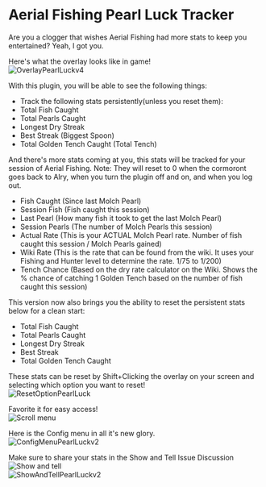 # Aerial Fishing Pearl Luck Tracker

Are you a clogger that wishes Aerial Fishing had more stats to keep you entertained? Yeah, I got you.

Here's what the overlay looks like in game! <br>
![OverlayPearlLuckv4](https://github.com/user-attachments/assets/a528223b-f43f-4d02-96db-532905e24d63)


With this plugin, you will be able to see the following things:
- Track the following stats persistently(unless you reset them):
-   Total Fish Caught
-   Total Pearls Caught
-   Longest Dry Streak
-   Best Streak (Biggest Spoon)
-   Total Golden Tench Caught (Total Tench)

And there's more stats coming at you, this stats will be tracked for your session of Aerial Fishing.
Note: They will reset to 0 when the cormoront goes back to Alry, when you turn the plugin off and on, and when you log out.
- Fish Caught (Since last Molch Pearl)
- Session Fish (Fish caught this session)
- Last Pearl (How many fish it took to get the last Molch Pearl)
- Session Pearls (The number of Molch Pearls this session)
- Actual Rate (This is your ACTUAL Molch Pearl rate. Number of fish caught this session / Molch Pearls gained)
- Wiki Rate (This is the rate that can be found from the wiki. It uses your Fishing and Hunter level to determine the rate. 1/75 to 1/200)
- Tench Chance (Based on the dry rate calculator on the Wiki. Shows the % chance of catching 1 Golden Tench based on the number of fish caught this session)

This version now also brings you the ability to reset the persistent stats below for a clean start:
- Total Fish Caught
- Total Pearls Caught
- Longest Dry Streak
- Best Streak
- Total Golden Tench Caught <br>

These stats can be reset by Shift+Clicking the overlay on your screen and selecting which option you want to reset! <br>
![ResetOptionPearlLuck](https://github.com/user-attachments/assets/c5f7d3ec-8891-423e-929c-60fa5ad2c1a1)


Favorite it for easy access!<br>
![Scroll menu](https://github.com/user-attachments/assets/1f79eac0-fdc0-4fb8-92b3-5c00be80a225)

Here is the Config menu in all it's new glory.<br>
![ConfigMenuPearlLuckv2](https://github.com/user-attachments/assets/59bed7e4-607a-4f64-bab7-70c578c58597)




Make sure to share your stats in the Show and Tell Issue Discussion ![Show and tell](https://github.com/H4waiianPunch/Pearl-Luck-Tracker/discussions/16)<br>
![ShowAndTellPearlLuckv2](https://github.com/user-attachments/assets/55168436-9a7c-4bc2-9b9e-17d559b82e50)

